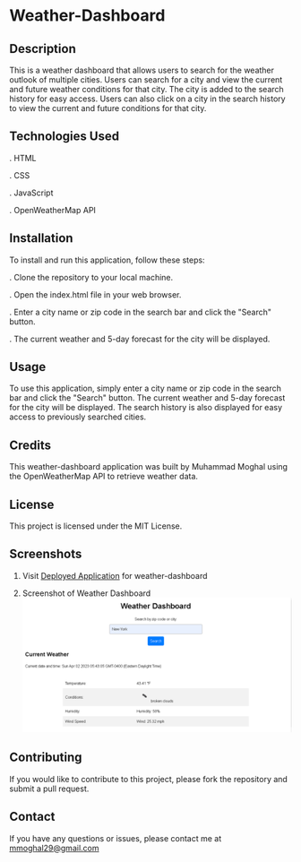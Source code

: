 # Weather-Dashboard

## Description

This is a weather dashboard that allows users to search for the weather outlook of multiple cities. Users can search for a city and view the current and future weather conditions for that city. The city is added to the search history for easy access. Users can also click on a city in the search history to view the current and future conditions for that city.

## Technologies Used

. HTML

. CSS

. JavaScript

. OpenWeatherMap API

## Installation

To install and run this application, follow these steps:

. Clone the repository to your local machine.

. Open the index.html file in your web browser.

. Enter a city name or zip code in the search bar and click the "Search" button.

. The current weather and 5-day forecast for the city will be displayed.

## Usage

To use this application, simply enter a city name or zip code in the search bar and click the "Search" button. The current weather and 5-day forecast for the city will be displayed. The search history is also displayed for easy access to previously searched cities.

## Credits

This weather-dashboard application was built by Muhammad Moghal using the OpenWeatherMap API to retrieve weather data.

## License

This project is licensed under the MIT License.

## Screenshots

1.  Visit [Deployed Application](https://mmoghal.github.io/weather-dashboard/) for weather-dashboard

2.  Screenshot of Weather Dashboard ![alt Image of the application](https://github.com/mmoghal/weather-dashboard/blob/main/assets/images/weather.png)

## Contributing

If you would like to contribute to this project, please fork the repository and submit a pull request.

## Contact

If you have any questions or issues, please contact me at mmoghal29@gmail.com
